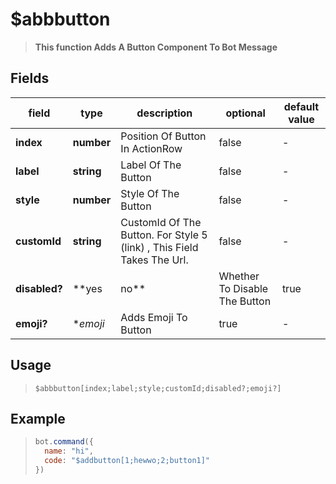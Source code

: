 # $abbbutton
> **This function Adds A Button Component To Bot Message**
## Fields
|field|type|description|optional|default value|
|-----|----|-----------|--------|-------------|
|**index**|**number**|Position Of Button In ActionRow|false|-|
|**label**|**string**|Label Of The Button|false|-|
|**style**|**number**|Style Of The Button|false|-|
|**customId**|**string**|CustomId Of The Button. For Style 5 (link) , This Field Takes The Url.|false|-|
|**disabled?**|**yes | no**|Whether To Disable The Button|true|no|
|**emoji?**|**emoji*|Adds Emoji To Button|true|-|
## Usage
> ```
> $abbbutton[index;label;style;customId;disabled?;emoji?]
>```
## Example
>```javascript
>bot.command({
>   name: "hi",
>   code: "$addbutton[1;hewwo;2;button1]"
>})
>```

